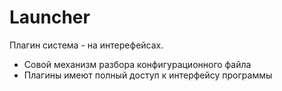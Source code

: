 # Launcher
Плагин система - на интерефейсах.

- Совой механизм разбора конфигурационного файла
- Плагины имеют полный доступ к интерфейсу программы
